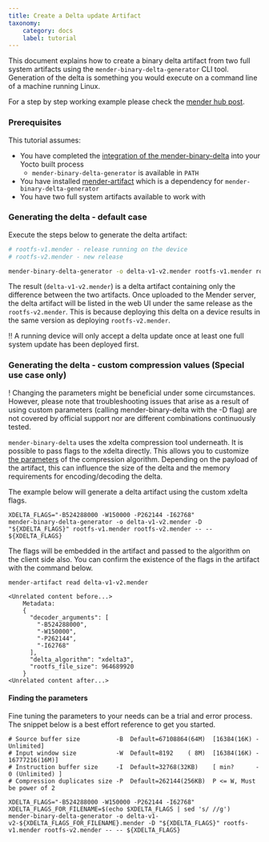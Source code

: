 ```yaml
---
title: Create a Delta update Artifact
taxonomy:
    category: docs
    label: tutorial
---
```



This document explains how to create a binary delta artifact from two full system artifacts using the `mender-binary-delta-generator` CLI tool.
Generation of the delta is something you would execute on a command line of a machine running Linux.

For a step by step working example please check the [mender hub post](https://hub.mender.io/t/robust-delta-update-rootfs/1144).


### Prerequisites

This tutorial assumes:

* You have completed the [integration of the mender-binary-delta](../../05.System-updates-Yocto-Project/05.Customize-Mender/01.Delta-update-support/docs.md) into your Yocto built process
    * `mender-binary-delta-generator` is available in `PATH`
* You have installed [mender-artifact](../../10.Downloads/docs.md#mender-artifact) which is a dependency for `mender-binary-delta-generator`
* You have two full system artifacts available to work with


### Generating the delta - default case

Execute the steps below to generate the delta artifact:

```bash
# rootfs-v1.mender - release running on the device
# rootfs-v2.mender - new release

mender-binary-delta-generator -o delta-v1-v2.mender rootfs-v1.mender rootfs-v2.mender
```

The result (`delta-v1-v2.mender`) is a delta artifact containing only the difference between the two artifacts. Once uploaded to the Mender server, the delta artifact will be listed in the web UI under the same release as the `rootfs-v2.mender`. This is because deploying this delta on a device results in the same version as deploying `rootfs-v2.mender`.


!! A running device will only accept a delta update once at least one full system update has been deployed first.

### Generating the delta - custom compression values (Special use case only)

! Changing the parameters might be beneficial under some circumstances. However, please note that troubleshooting issues that arise as a result of using custom parameters (calling mender-binary-delta with the -D flag) are not covered by official support nor are different combinations continuously tested.

`mender-binary-delta` uses the xdelta compression tool underneath.
It is possible to pass flags to the xdelta directly.
This allows you to customize [the parameters](https://github.com/jmacd/xdelta/blob/wiki/TuningMemoryBudget.md#source-buffer-size) of the compression algorithm.
Depending on the payload of the artifact, this can influence the size of the delta and the memory requirements for encoding/decoding the delta.

The example below will generate a delta artifact using the custom xdelta flags.

```
XDELTA_FLAGS="-B524288000 -W150000 -P262144 -I62768"
mender-binary-delta-generator -o delta-v1-v2.mender -D "${XDELTA_FLAGS}" rootfs-v1.mender rootfs-v2.mender -- -- ${XDELTA_FLAGS}
```

The flags will be embedded in the artifact and passed to the algorithm on the client side also.
You can confirm the existence of the flags in the artifact with the command below.

```
mender-artifact read delta-v1-v2.mender

<Unrelated content before...>
    Metadata:
	{
	  "decoder_arguments": [
	    "-B524288000",
	    "-W150000",
	    "-P262144",
	    "-I62768"
	  ],
	  "delta_algorithm": "xdelta3",
	  "rootfs_file_size": 964689920
	}
<Unrelated content after...>
```


#### Finding the parameters

Fine tuning the parameters to your needs can be a trial and error process.
The snippet below is a best effort reference to get you started.

```
# Source buffer size          -B  Default=67108864(64M)  [16384(16K) - Unlimited]
# Input window size           -W  Default=8192    ( 8M)  [16384(16K) - 16777216(16M)]
# Instruction buffer size     -I  Default=32768(32KB)    [ min?      - 0 (Unlimited) ]
# Compression duplicates size -P  Default=262144(256KB)  P <= W, Must be power of 2

XDELTA_FLAGS="-B524288000 -W150000 -P262144 -I62768"
XDELTA_FLAGS_FOR_FILENAME=$(echo $XDELTA_FLAGS | sed 's/ //g')
mender-binary-delta-generator -o delta-v1-v2-${XDELTA_FLAGS_FOR_FILENAME}.mender -D "${XDELTA_FLAGS}" rootfs-v1.mender rootfs-v2.mender -- -- ${XDELTA_FLAGS}
```
